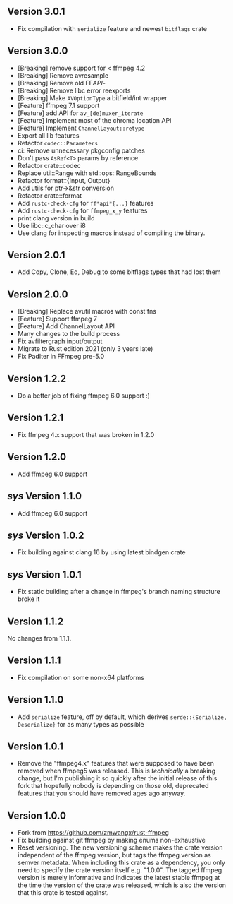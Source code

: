 ## Version 3.0.1

- Fix compilation with `serialize` feature and newest `bitflags` crate

## Version 3.0.0

- [Breaking] remove support for < ffmpeg 4.2
- [Breaking] Remove avresample
- [Breaking] Remove old FF*API*-
- [Breaking] Remove libc error reexports
- [Breaking] Make `AVOptionType` a bitfield/int wrapper
- [Feature] ffmpeg 7.1 support
- [Feature] add API for `av_[de]muxer_iterate`
- [Feature] Implement most of the chroma location API
- [Feature] Implement `ChannelLayout::retype`
- Export all lib features
- Refactor `codec::Parameters`
- ci: Remove unnecessary pkgconfig patches
- Don't pass `AsRef<T>` params by reference
- Refactor crate::codec
- Replace util::Range with std::ops::RangeBounds
- Refactor format::{Input, Output}
- Add utils for ptr->&str conversion
- Refactor crate::format
- Add `rustc-check-cfg` for `ff*api*{...}` features
- Add `rustc-check-cfg` for `ffmpeg_x_y` features
- print clang version in build
- Use libc::c_char over i8
- Use clang for inspecting macros instead of compiling the binary.

## Version 2.0.1

- Add Copy, Clone, Eq, Debug to some bitflags types that had lost them

## Version 2.0.0

- [Breaking] Replace avutil macros with const fns
- [Feature] Support ffmpeg 7
- [Feature] Add ChannelLayout API
- Many changes to the build process
- Fix avfiltergraph input/output
- Migrate to Rust edition 2021 (only 3 years late)
- Fix PadIter in FFmpeg pre-5.0

## Version 1.2.2

- Do a better job of fixing ffmpeg 6.0 support :)

## Version 1.2.1

- Fix ffmpeg 4.x support that was broken in 1.2.0

## Version 1.2.0

- Add ffmpeg 6.0 support

## _sys_ Version 1.1.0

- Add ffmpeg 6.0 support

## _sys_ Version 1.0.2

- Fix building against clang 16 by using latest bindgen crate

## _sys_ Version 1.0.1

- Fix static building after a change in ffmpeg's branch naming structure broke it

## Version 1.1.2

No changes from 1.1.1.

## Version 1.1.1

- Fix compilation on some non-x64 platforms

## Version 1.1.0

- Add `serialize` feature, off by default, which derives `serde::{Serialize, Deserialize}` for as many types as possible

## Version 1.0.1

- Remove the "ffmpeg4.x" features that were supposed to have been removed when ffmpeg5 was released.
  This is _technically_ a breaking change, but I'm publishing it so quickly after the initial release of this fork that hopefully nobody is depending on those old, deprecated features that you should have removed ages ago anyway.

## Version 1.0.0

- Fork from https://github.com/zmwangx/rust-ffmpeg
- Fix building against git ffmpeg by making enums non-exhaustive
- Reset versioning. The new versioning scheme makes the crate version independent of the ffmpeg version,
  but tags the ffmpeg version as semver metadata. When including this crate as a dependency, you only need
  to specify the crate version itself e.g. "1.0.0". The tagged ffmpeg version is merely informative and indicates
  the latest stable ffmpeg at the time the version of the crate was released, which is also the version that
  this crate is tested against.
